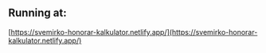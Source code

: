 ## Running at:
[https://svemirko-honorar-kalkulator.netlify.app/](https://svemirko-honorar-kalkulator.netlify.app/)
